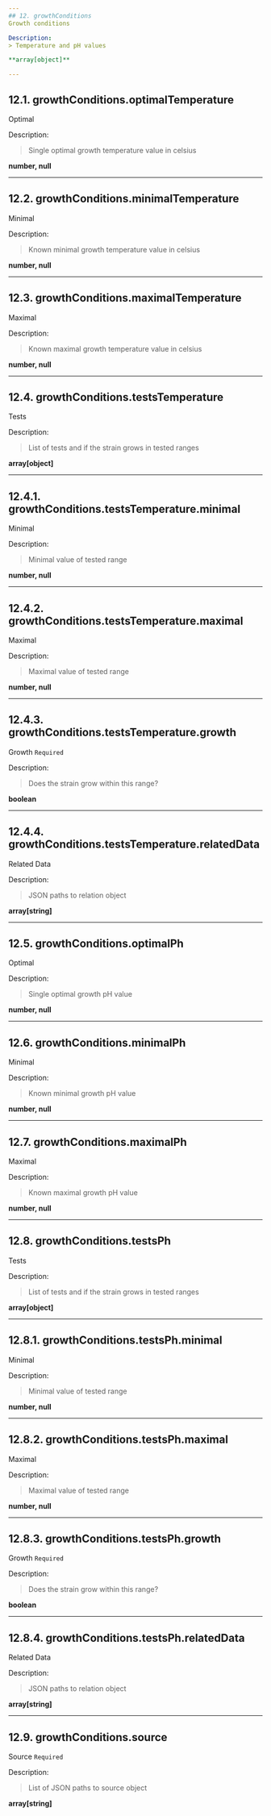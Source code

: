 ```yaml
---
## 12. growthConditions
Growth conditions  

Description:
> Temperature and pH values  

**array[object]**

---
```

## 12.1. growthConditions.optimalTemperature
Optimal  

Description:
> Single optimal growth temperature value in celsius  

**number, null**

---
## 12.2. growthConditions.minimalTemperature
Minimal  

Description:
> Known minimal growth temperature value in celsius  

**number, null**

---
## 12.3. growthConditions.maximalTemperature
Maximal  

Description:
> Known maximal growth temperature value in celsius  

**number, null**

---
## 12.4. growthConditions.testsTemperature
Tests  

Description:
> List of tests and if the strain grows in tested ranges  

**array[object]**

---
## 12.4.1. growthConditions.testsTemperature.minimal
Minimal  

Description:
> Minimal value of tested range  

**number, null**

---
## 12.4.2. growthConditions.testsTemperature.maximal
Maximal  

Description:
> Maximal value of tested range  

**number, null**

---
## 12.4.3. growthConditions.testsTemperature.growth
Growth  `Required`

Description:
> Does the strain grow within this range?  

**boolean**

---
## 12.4.4. growthConditions.testsTemperature.relatedData
Related Data  

Description:
> JSON paths to relation object  

**array[string]**

---
## 12.5. growthConditions.optimalPh
Optimal  

Description:
> Single optimal growth pH value  

**number, null**

---
## 12.6. growthConditions.minimalPh
Minimal  

Description:
> Known minimal growth pH value  

**number, null**

---
## 12.7. growthConditions.maximalPh
Maximal  

Description:
> Known maximal growth pH value  

**number, null**

---
## 12.8. growthConditions.testsPh
Tests  

Description:
> List of tests and if the strain grows in tested ranges  

**array[object]**

---
## 12.8.1. growthConditions.testsPh.minimal
Minimal  

Description:
> Minimal value of tested range  

**number, null**

---
## 12.8.2. growthConditions.testsPh.maximal
Maximal  

Description:
> Maximal value of tested range  

**number, null**

---
## 12.8.3. growthConditions.testsPh.growth
Growth  `Required`

Description:
> Does the strain grow within this range?  

**boolean**

---
## 12.8.4. growthConditions.testsPh.relatedData
Related Data  

Description:
> JSON paths to relation object  

**array[string]**

---
## 12.9. growthConditions.source
Source  `Required`

Description:
> List of JSON paths to source object  

**array[string]**
